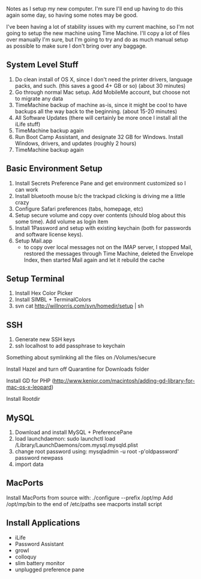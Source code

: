 Notes as I setup my new computer.  I'm sure I'll end up having to do this again
some day, so having some notes may be good.
 
I've been having a lot of stability issues with my current machine, so I'm not
going to setup the new machine using Time Machine.  I'll copy a lot of files
over manually I'm sure, but I'm going to try and do as much manual setup as
possible to make sure I don't bring over any baggage. 
 
 
## System Level Stuff ##

 1. Do clean install of OS X, since I don't need the printer drivers, language packs, and such.  (this saves a good 4+ GB or so) (about 30 minutes)
 1. Go through normal Mac setup.  Add MobileMe account, but choose not to migrate any data
 1. TimeMachine backup of machine as-is, since it might be cool to have backups all the way back to the beginning. (about 15-20 minutes)
 1. All Software Updates (there will certainly be more once I install all the iLife stuff)
 1. TimeMachine backup again
 1. Run Boot Camp Assistant, and designate 32 GB for Windows.  Install Windows, drivers, and updates (roughly 2 hours)
 1. TimeMachine backup again
 

## Basic Environment Setup ## 

 1. Install Secrets Preference Pane and get environment customized so I can work
 1. Install bluetooth mouse b/c the trackpad clicking is driving me a little crazy
 1. Configure Safari preferences (tabs, homepage, etc)
 1. Setup secure volume and copy over contents (should blog about this some time).  Add volume as login item
 1. Install 1Password and setup with existing keychain (both for passwords and software license keys).
 1. Setup Mail.app 
 	* to copy over local messages not on the IMAP server, I stopped Mail, restored the messages through Time Machine, deleted the Envelope Index, then started Mail again and let it rebuild the cache
 

## Setup Terminal ##

 1. Install Hex Color Picker
 1. Install SIMBL + TerminalColors
 1. svn cat http://willnorris.com/svn/homedir/setup | sh
 

## SSH ##

 1. Generate new SSH keys
 1. ssh localhost to add passphrase to keychain
 
Something about symlinking all the files on /Volumes/secure
 
Install Hazel and turn off Quarantine for Downloads folder
 
Install GD for PHP (http://www.kenior.com/macintosh/adding-gd-library-for-mac-os-x-leopard) 
 
Install Rootdir
 

## MySQL ##

 1. Download and install MySQL + PreferencePane
 1. load launchdaemon: sudo launchctl load /Library/LaunchDaemons/com.mysql.mysqld.plist
 1. change root password using:   mysqladmin -u root -p'oldpassword' password newpass
 1. import data
 
 
## MacPorts ##

Install MacPorts from source with: ./configure --prefix /opt/mp
Add /opt/mp/bin to the end of /etc/paths
see macports install script
 
 
## Install Applications ##

 - iLife
 - Password Assistant
 - growl
 - colloquy
 - slim battery monitor
 - unplugged preference pane 
 

<!-- vim: ft=markdown
-->
